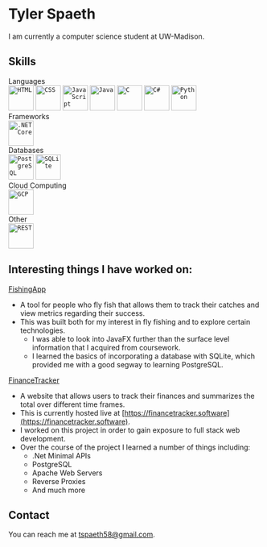 # Tyler Spaeth

I am currently a computer science student at UW-Madison.  

## Skills
<div align="left">
  Languages<br/>
    <code><img width="50" src="https://user-images.githubusercontent.com/25181517/192158954-f88b5814-d510-4564-b285-dff7d6400dad.png" alt="HTML" title="HTML"/></code>
	  <code><img width="50" src="https://user-images.githubusercontent.com/25181517/183898674-75a4a1b1-f960-4ea9-abcb-637170a00a75.png" alt="CSS" title="CSS"/></code>
	  <code><img width="50" src="https://user-images.githubusercontent.com/25181517/117447155-6a868a00-af3d-11eb-9cfe-245df15c9f3f.png" alt="JavaScript" title="JavaScript"/></code>
	  <code><img width="50" src="https://user-images.githubusercontent.com/25181517/117201156-9a724800-adec-11eb-9a9d-3cd0f67da4bc.png" alt="Java" title="Java"/></code>
	  <code><img width="50" src="https://user-images.githubusercontent.com/25181517/192106070-46255bcf-65e6-4c6b-a296-bf8d0d8fb2a7.png" alt="C" title="C"/></code>
	  <code><img width="50" src="https://user-images.githubusercontent.com/25181517/121405384-444d7300-c95d-11eb-959f-913020d3bf90.png" alt="C#" title="C#"/></code>
    <code><img width="50" src="https://user-images.githubusercontent.com/25181517/183423507-c056a6f9-1ba8-4312-a350-19bcbc5a8697.png" alt="Python" title="Python"/></code>
  <br/>
  Frameworks<br/>
	  <code><img width="50" src="https://user-images.githubusercontent.com/25181517/121405754-b4f48f80-c95d-11eb-8893-fc325bde617f.png" alt=".NET Core" title=".NET Core"/></code>
  <br/>
  Databases<br/>
    <code><img width="50" src="https://user-images.githubusercontent.com/25181517/117208740-bfb78400-adf5-11eb-97bb-09072b6bedfc.png" alt="PostgreSQL" title="PostgreSQL"/></code>
	  <code><img width="50" src="https://github.com/marwin1991/profile-technology-icons/assets/136815194/82df4543-236b-4e45-9604-5434e3faab17" alt="SQLite" title="SQLite"/></code>
  <br/>
  Cloud Computing<br/>	
    <code><img width="50" src="https://user-images.githubusercontent.com/25181517/183911547-990692bc-8411-4878-99a0-43506cdb69cf.png" alt="GCP" title="GCP"/></code>
  <br/>
  Other<br/>
    <code><img width="50" src="https://user-images.githubusercontent.com/25181517/192107858-fe19f043-c502-4009-8c47-476fc89718ad.png" alt="REST" title="REST"/></code>

</div>

## Interesting things I have worked on:
[FishingApp](https://github.com/TylerSpaeth/FishingApp)
- A tool for people who fly fish that allows them to track their catches and view metrics regarding their success.
- This was built both for my interest in fly fishing and to explore certain technologies.
  - I was able to look into JavaFX further than the surface level information that I acquired from coursework.
  - I learned the basics of incorporating a database with SQLite, which provided me with a good segway to learning PostgreSQL.
  
[FinanceTracker](https://github.com/TylerSpaeth/FinanceTracker)
- A website that allows users to track their finances and summarizes the total over different time frames.
- This is currently hosted live at [https://financetracker.software](https://financetracker.software).
- I worked on this project in order to gain exposure to full stack web development.
- Over the course of the project I learned a number of things including:
  - .Net Minimal APIs
  - PostgreSQL
  - Apache Web Servers
  - Reverse Proxies
  - And much more

## Contact

You can reach me at tspaeth58@gmail.com.
